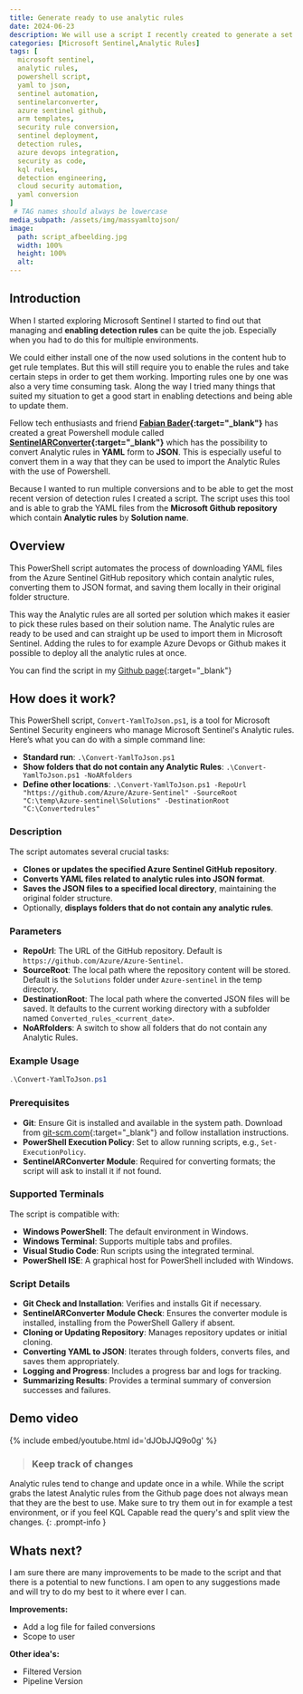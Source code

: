 ```yaml
---
title: Generate ready to use analytic rules
date: 2024-06-23
description: We will use a script I recently created to generate a set of analytic rules, ready to be used in Microsoft Sentinel.
categories: [Microsoft Sentinel,Analytic Rules]
tags: [  
  microsoft sentinel,
  analytic rules,
  powershell script,
  yaml to json,
  sentinel automation,
  sentinelarconverter,
  azure sentinel github,
  arm templates,
  security rule conversion,
  sentinel deployment,
  detection rules,
  azure devops integration,
  security as code,
  kql rules,
  detection engineering,
  cloud security automation,
  yaml conversion
]
 # TAG names should always be lowercase
media_subpath: /assets/img/massyamltojson/
image:
  path: script_afbeelding.jpg
  width: 100%
  height: 100%
  alt:
---
```


## Introduction

When I started exploring Microsoft Sentinel I started to find out that managing and **enabling detection rules** can be quite the job. Especially when you had to do this for multiple environments.

We could either install one of the now used solutions in the content hub to get rule templates. But this will still require you to enable the rules and take certain steps in order to get them working. Importing rules one by one was also a very time consuming task. 
Along the way I tried many things that suited my situation to get a good start in enabling detections and being able to update them.

Fellow tech enthusiasts and friend **[Fabian Bader](https://cloudbrothers.info/en/aboutme/){:target="_blank"}** has created a great Powershell module called **[SentinelARConverter](https://github.com/f-bader/SentinelARConverter){:target="_blank"}** which has the possibility to convert Analytic rules in **YAML** form to **JSON**. This is especially useful to convert them in a way that they can be used to import the Analytic Rules with the use of Powershell.

Because I wanted to run multiple conversions and to be able to get the most recent version of detection rules I created a script. The script uses this tool and is able to grab the YAML files from the **Microsoft Github repository** which contain **Analytic rules** by **Solution name**.

## Overview

This PowerShell script automates the process of downloading YAML files from the Azure Sentinel GitHub repository which contain analytic rules, converting them to JSON format, and saving them locally in their original folder structure. 

This way the Analytic rules are all sorted per solution which makes it easier to pick these rules based on their solution name. The Analytic rules are ready to be used and can straight up be used to import  them in Microsoft Sentinel. Adding the rules to for example Azure Devops or Github makes it possible to deploy all the analytic rules at once.

You can find the script in my [Github page](https://github.com/awt-tom/mass-yaml-to-json){:target="_blank"}


## How does it work?

This PowerShell script, `Convert-YamlToJson.ps1`, is a tool for Microsoft Sentinel Security engineers who manage Microsoft Sentinel's Analytic rules. Here’s what you can do with a simple command line:

- **Standard run**: `.\Convert-YamlToJson.ps1`
- **Show folders that do not contain any Analytic Rules**: `.\Convert-YamlToJson.ps1 -NoARfolders`
- **Define other locations**: `.\Convert-YamlToJson.ps1 -RepoUrl "https://github.com/Azure/Azure-Sentinel" -SourceRoot "C:\temp\Azure-sentinel\Solutions" -DestinationRoot "C:\Convertedrules"`

### **Description**

The script automates several crucial tasks:
- **Clones or updates the specified Azure Sentinel GitHub repository**.
- **Converts YAML files related to analytic rules into JSON format**.
- **Saves the JSON files to a specified local directory**, maintaining the original folder structure.
- Optionally, **displays folders that do not contain any analytic rules**.

### **Parameters**

- **RepoUrl**: The URL of the GitHub repository. Default is `https://github.com/Azure/Azure-Sentinel`.
- **SourceRoot**: The local path where the repository content will be stored. Default is the `Solutions` folder under `Azure-sentinel` in the temp directory.
- **DestinationRoot**: The local path where the converted JSON files will be saved. It defaults to the current working directory with a subfolder named `Converted_rules_<current_date>`.
- **NoARfolders**: A switch to show all folders that do not contain any Analytic Rules.

### **Example Usage**

```powershell
.\Convert-YamlToJson.ps1
```

### **Prerequisites**

- **Git**: Ensure Git is installed and available in the system path. Download from [git-scm.com](https://git-scm.com){:target="_blank"} and follow installation instructions.
- **PowerShell Execution Policy**: Set to allow running scripts, e.g., `Set-ExecutionPolicy`.
- **SentinelARConverter Module**: Required for converting formats; the script will ask to install it if not found.

### **Supported Terminals**

The script is compatible with:
- **Windows PowerShell**: The default environment in Windows.
- **Windows Terminal**: Supports multiple tabs and profiles.
- **Visual Studio Code**: Run scripts using the integrated terminal.
- **PowerShell ISE**: A graphical host for PowerShell included with Windows.

### **Script Details**

- **Git Check and Installation**: Verifies and installs Git if necessary.
- **SentinelARConverter Module Check**: Ensures the converter module is installed, installing from the PowerShell Gallery if absent.
- **Cloning or Updating Repository**: Manages repository updates or initial cloning.
- **Converting YAML to JSON**: Iterates through folders, converts files, and saves them appropriately.
- **Logging and Progress**: Includes a progress bar and logs for tracking.
- **Summarizing Results**: Provides a terminal summary of conversion successes and failures.

## Demo video
{% include embed/youtube.html id='dJObJJQ9o0g' %}



> ### Keep track of changes
Analytic rules tend to change and update once in a while. While the script grabs the latest Analytic rules from the Github page does not always mean that they are the best to use. 
Make sure to try them out in for example a test environment, or if you feel KQL Capable read the query's and split view the changes.
{: .prompt-info }


## Whats next?

I am sure there are many improvements to be made to the script and that there is a potential to new functions. I am open to any suggestions made and will try to do my best to it where ever I can.

**Improvements:**
- Add a log file for failed conversions
- Scope to user

**Other idea's:**
- Filtered Version
- Pipeline Version
